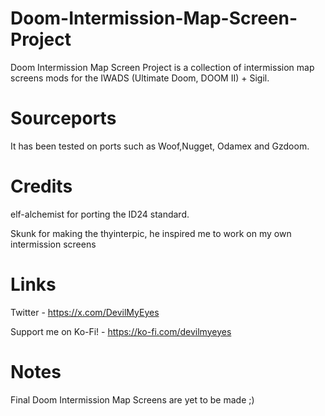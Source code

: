 # Doom-Intermission-Map-Screen-Project
Doom Intermission Map Screen Project is a collection of intermission map screens mods for the IWADS (Ultimate Doom, DOOM II) + Sigil.
# Sourceports
It has been tested on ports such as Woof,Nugget, Odamex and Gzdoom.
# Credits
elf-alchemist for porting the ID24 standard.

Skunk for making the thyinterpic, he inspired me to work on my own intermission screens
# Links
Twitter - https://x.com/DevilMyEyes

Support me on Ko-Fi! - https://ko-fi.com/devilmyeyes
# Notes
Final Doom Intermission Map Screens are yet to be made ;)
